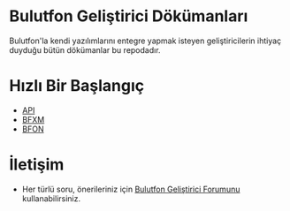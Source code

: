 # Bulutfon Geliştirici Dökümanları

Bulutfon'la kendi yazılımlarını entegre yapmak isteyen geliştiricilerin ihtiyaç duyduğu bütün dökümanlar bu repodadır.

# Hızlı Bir Başlangıç
* [API](https://github.com/bulutfon/documents/blob/master/API/README.md)
* [BFXM](https://github.com/bulutfon/documents/tree/master/BFXM#bfxm---bulutfon-external-manager)
* [BFON](https://github.com/bulutfon/documents/tree/master/BFON#bfon---bulutfon-object-notation)

# İletişim

* Her türlü soru, önerileriniz için [Bulutfon Geliştirici Forumunu](http://devforums.bulutfon.com) kullanabilirsiniz.
